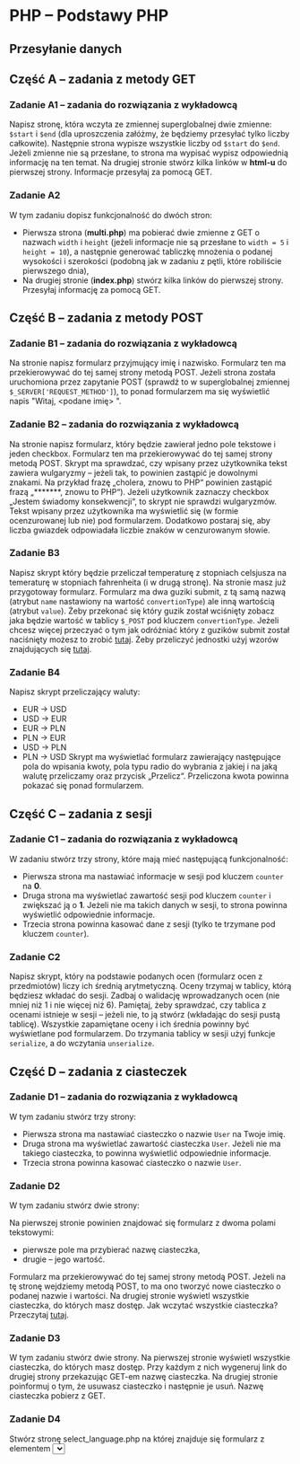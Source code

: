 # PHP &ndash; Podstawy PHP
## Przesyłanie danych


## Część A &ndash; zadania z metody GET

### Zadanie A1 &ndash; zadania do rozwiązania z wykładowcą
Napisz stronę, która wczyta ze zmiennej superglobalnej dwie zmienne: ```$start``` i ```$end``` (dla uproszczenia załóżmy, że będziemy przesyłać tylko liczby całkowite). Następnie strona wypisze wszystkie liczby od ```$start``` do ```$end```. Jeżeli zmienne nie są przesłane, to strona ma wypisać wypisz odpowiednią informację na ten temat.
Na drugiej stronie stwórz kilka linków w **html-u** do pierwszej strony. Informacje przesyłaj za pomocą GET.

### Zadanie A2
W tym zadaniu dopisz funkcjonalność do dwóch stron:
* Pierwsza strona (**multi.php**) ma pobierać dwie zmienne z GET o nazwach ```width``` i ```height``` (jeżeli informacje nie są przesłane to ```width = 5``` i ```height = 10```), a następnie generować tabliczkę mnożenia o podanej wysokości i szerokości (podobną jak w zadaniu z pętli, które robiliście pierwszego dnia),
* Na drugiej stronie (**index.php**) stwórz kilka linków do pierwszej strony. Przesyłaj informację za pomocą GET.

## Część B &ndash; zadania z metody POST

### Zadanie B1 &ndash; zadania do rozwiązania z wykładowcą
Na stronie napisz formularz przyjmujący imię i nazwisko. Formularz ten ma przekierowywać do tej samej strony metodą POST.
Jeżeli strona została uruchomiona przez zapytanie POST (sprawdź to w superglobalnej zmiennej ```$_SERVER['REQUEST_METHOD']```), to ponad formularzem ma się wyświetlić napis "Witaj, <podane imię> <podane nazwisko>".

### Zadanie B2 &ndash; zadania do rozwiązania z wykładowcą
Na stronie napisz formularz, który będzie zawierał jedno pole tekstowe i jeden checkbox. Formularz ten ma przekierowywać do tej samej strony metodą POST. Skrypt ma sprawdzać, czy wpisany przez użytkownika tekst zawiera wulgaryzmy &ndash; jeżeli tak, to powinien zastąpić je dowolnymi znakami. Na przykład frazę „cholera, znowu to PHP“ powinien zastąpić frazą „*******, znowu to PHP“).
Jeżeli użytkownik zaznaczy checkbox „Jestem świadomy konsekwencji“, to skrypt nie sprawdzi wulgaryzmów.
Tekst wpisany przez użytkownika ma wyświetlić się (w formie ocenzurowanej lub nie) pod formularzem.
Dodatkowo postaraj się, aby liczba gwiazdek odpowiadała liczbie znaków w cenzurowanym słowie.

### Zadanie B3
Napisz skrypt który będzie przeliczał temperaturę z stopniach celsjusza na temeraturę w stopniach fahrenheita (i w drugą stronę). Na stronie masz już przygotoway formularz. 
Formularz ma dwa guziki submit, z tą samą nazwą (atrybut `name` nastawiony na wartość `convertionType`) ale inną wartością (atrybut `value`). Żeby przekonać się który guzik został wciśnięty zobacz jaka będzie wartość w tablicy `$_POST` pod kluczem `convertionType`. Jeżeli chcesz więcej przeczyać o tym jak odróżniać który z guzików submit został naciśnięty możesz to zrobić [tutaj][submit-btns].
Żeby przeliczyć jednostki użyj wzorów znajdujących się [tutaj][degrees-convertion].

### Zadanie B4
Napisz skrypt przeliczający waluty:
* EUR → USD
* USD → EUR
* EUR → PLN
* PLN → EUR
* USD → PLN
* PLN → USD
Skrypt ma wyświetlać formularz zawierający następujące pola do wpisania kwoty, pola typu radio do wybrania z jakiej i na jaką walutę przeliczamy oraz przycisk „Przelicz“. Przeliczona kwota powinna pokazać się ponad formularzem.

## Część C &ndash; zadania z sesji

### Zadanie C1 &ndash; zadania do rozwiązania z wykładowcą
W zadaniu stwórz trzy strony, które mają mieć następującą funkcjonalność:
* Pierwsza strona ma nastawiać informacje w sesji pod kluczem ```counter``` na **0**.
* Druga strona ma wyświetlać zawartość sesji pod kluczem ```counter``` i zwiększać ją o **1**. Jeżeli nie ma takich danych w sesji, to strona powinna wyświetlić odpowiednie informacje.
* Trzecia strona powinna kasować dane z sesji (tylko te trzymane pod kluczem ```counter```).

### Zadanie C2
Napisz skrypt, który na podstawie podanych ocen (formularz ocen z przedmiotów) liczy ich średnią arytmetyczną. Oceny trzymaj w tablicy, którą będziesz wkładać do sesji. Zadbaj o walidację wprowadzanych ocen (nie mniej niż 1 i nie więcej niż 6).
Pamiętaj, żeby sprawdzać, czy tablica z ocenami istnieje w sesji &ndash; jeżeli nie, to ją stwórz (wkładając do sesji pustą tablicę).
Wszystkie zapamiętane oceny i ich średnia powinny być wyświetlane pod formularzem.
Do trzymania tablicy w sesji użyj funkcje ```serialize```, a do wczytania ```unserialize```.

## Część D &ndash; zadania z ciasteczek

### Zadanie D1 &ndash; zadania do rozwiązania z wykładowcą
W tym zadaniu stwórz trzy strony:
* Pierwsza strona ma nastawiać ciasteczko o nazwie ```User``` na Twoje imię.
* Druga strona ma wyświetlać zawartość ciasteczka ```User```. Jeżeli nie ma takiego ciasteczka, to powinna wyświetlić odpowiednie informacje.
* Trzecia strona powinna kasować ciasteczko o nazwie ```User```.

### Zadanie D2
W tym zadaniu stwórz dwie strony:

Na pierwszej stronie powinien znajdować się formularz z dwoma polami tekstowymi:
* pierwsze pole ma przybierać nazwę ciasteczka,
* drugie &ndash; jego wartość.

Formularz ma przekierowywać do tej samej strony metodą POST.
Jeżeli na tę stronę wejdziemy metodą POST, to ma ono tworzyć nowe ciasteczko o podanej nazwie i wartości.
Na drugiej stronie wyświetl wszystkie ciasteczka, do których masz dostęp.
Jak wczytać wszystkie ciasteczka? Przeczytaj [tutaj][all-cookies].

### Zadanie D3
W tym zadaniu stwórz dwie strony.
Na pierwszej stronie wyświetl wszystkie ciasteczka, do których masz dostęp. Przy każdym z nich wygeneruj link do drugiej strony przekazując GET-em nazwę ciasteczka.
Na drugiej stronie poinformuj o tym, że usuwasz ciasteczko i następnie je usuń. Nazwę ciasteczka pobierz z GET.

### Zadanie D4
Stwórz stronę select_language.php na której znajduje się formularz z elementem <select> oraz dwoma opcjami wyboru - język Polski i język Angielski. 
Strona ma przesyłać dane za pomocą POST do strony set_language.php która ma nastawić ciasteczko `lnaguage` na wartość wybraną przez użytkownika. 
Po ponownym wejściu na stronę select_language.php powinna być wyświetlana informacja o wybranym przez użytkownika języku. 


<!-- Links -->
[all-cookies]:http://stackoverflow.com/questions/9577029/can-i-display-all-the-cookies-i-set-in-php
[degrees-convertion]:https://pl.wikipedia.org/wiki/Skala_Fahrenheita#Spos.C3.B3b_dok.C5.82adny
[submit-btns]:http://stackoverflow.com/a/2680198